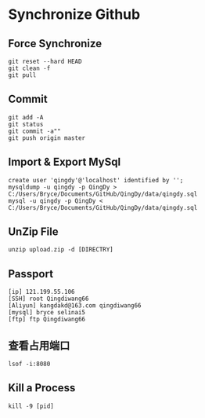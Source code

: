# Synchronize Github

## Force Synchronize
	git reset --hard HEAD
	git clean -f
	git pull

## Commit 	
	git add -A
	git status
	git commit -a""
	git push origin master

## Import & Export MySql
	create user 'qingdy'@'localhost' identified by '';
	mysqldump -u qingdy -p QingDy > C:/Users/Bryce/Documents/GitHub/QingDy/data/qingdy.sql
	mysql -u qingdy -p QingDy < C:/Users/Bryce/Documents/GitHub/QingDy/data/qingdy.sql

## UnZip File
	unzip upload.zip -d [DIRECTRY]
	
## Passport
	[ip] 121.199.55.106
	[SSH] root Qingdiwang66
	[Aliyun] kangdakd@163.com qingdiwang66
	[mysql] bryce selinai5
	[ftp] ftp Qingdiwang66
	
## 查看占用端口
	lsof -i:8080
	
## Kill a Process
	kill -9 [pid]
